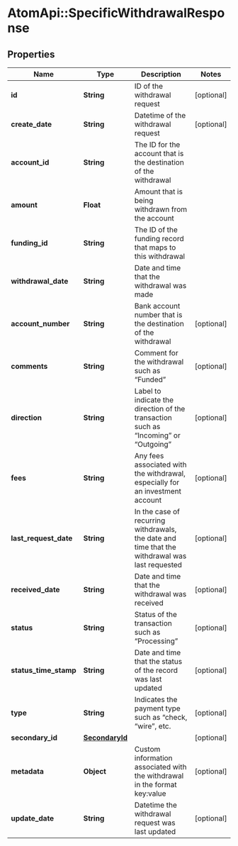 # AtomApi::SpecificWithdrawalResponse

## Properties
Name | Type | Description | Notes
------------ | ------------- | ------------- | -------------
**id** | **String** | ID of the withdrawal request | [optional] 
**create_date** | **String** | Datetime of the withdrawal request | [optional] 
**account_id** | **String** | The ID for the account that is the destination of the withdrawal | 
**amount** | **Float** | Amount that is being withdrawn from the account | 
**funding_id** | **String** | The ID of the funding record that maps to this withdrawal | 
**withdrawal_date** | **String** | Date and time that the withdrawal was made | 
**account_number** | **String** | Bank account number that is the destination of the withdrawal | [optional] 
**comments** | **String** | Comment for the withdrawal such as “Funded” | [optional] 
**direction** | **String** | Label to indicate the direction of the transaction such as “Incoming” or “Outgoing” | [optional] 
**fees** | **String** | Any fees associated with the withdrawal, especially for an investment account | [optional] 
**last_request_date** | **String** | In the case of recurring withdrawals, the date and time that the withdrawal was last requested | [optional] 
**received_date** | **String** | Date and time that the withdrawal was received | [optional] 
**status** | **String** | Status of the transaction such as “Processing” | [optional] 
**status_time_stamp** | **String** | Date and time that the status of the record was last updated | [optional] 
**type** | **String** | Indicates the payment type such as “check, “wire”, etc. | [optional] 
**secondary_id** | [**SecondaryId**](SecondaryId.md) |  | [optional] 
**metadata** | **Object** | Custom information associated with the withdrawal in the format key:value | [optional] 
**update_date** | **String** | Datetime the withdrawal request was last updated | [optional] 


